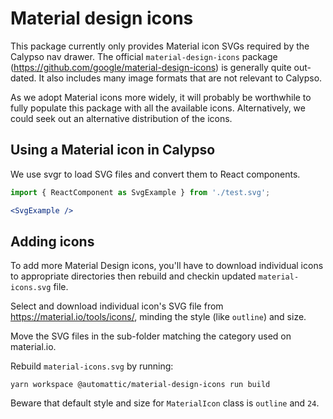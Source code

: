 # Material design icons

This package currently only provides Material icon SVGs required by the Calypso
nav drawer.  The official `material-design-icons` package (https://github.com/google/material-design-icons)
is generally quite out-dated.  It also includes many image formats that are not
relevant to Calypso.

As we adopt Material icons more widely, it will probably be worthwhile to fully
populate this package with all the available icons.  Alternatively, we could seek
out an alternative distribution of the icons.

## Using a Material icon in Calypso

We use svgr to load SVG files and convert them to React components.

```jsx
import { ReactComponent as SvgExample } from './test.svg';

<SvgExample />
```

## Adding icons

To add more Material Design icons, you'll have to download individual icons to appropriate directories
then rebuild and checkin updated `material-icons.svg` file.

Select and download individual icon's SVG file from https://material.io/tools/icons/,
minding the style (like `outline`) and size.

Move the SVG files in the sub-folder matching the category used on material.io.

Rebuild `material-icons.svg` by running:

	yarn workspace @automattic/material-design-icons run build

Beware that default style and size for `MaterialIcon` class is `outline` and `24`.

